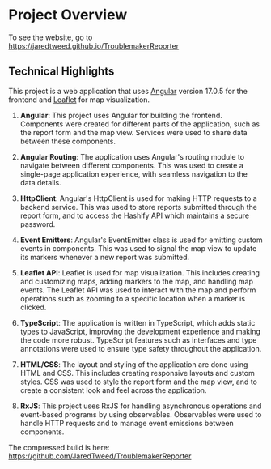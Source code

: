 # Project Overview

To see the website, go to https://jaredtweed.github.io/TroublemakerReporter

## Technical Highlights

This project is a web application that uses [Angular](https://github.com/angular/angular-cli) version 17.0.5 for the frontend and [Leaflet](https://leafletjs.com/) for map visualization.

1. **Angular**: This project uses Angular for building the frontend. Components were created for different parts of the application, such as the report form and the map view. Services were used to share data between these components.

2. **Angular Routing**: The application uses Angular's routing module to navigate between different components. This was used to create a single-page application experience, with seamless navigation to the data details.

3. **HttpClient**: Angular's HttpClient is used for making HTTP requests to a backend service. This was used to store reports submitted through the report form, and to access the Hashify API which maintains a secure password.

4. **Event Emitters**: Angular's EventEmitter class is used for emitting custom events in components. This was used to signal the map view to update its markers whenever a new report was submitted.

5. **Leaflet API**: Leaflet is used for map visualization. This includes creating and customizing maps, adding markers to the map, and handling map events. The Leaflet API was used to interact with the map and perform operations such as zooming to a specific location when a marker is clicked.

6. **TypeScript**: The application is written in TypeScript, which adds static types to JavaScript, improving the development experience and making the code more robust. TypeScript features such as interfaces and type annotations were used to ensure type safety throughout the application.

7. **HTML/CSS**: The layout and styling of the application are done using HTML and CSS. This includes creating responsive layouts and custom styles. CSS was used to style the report form and the map view, and to create a consistent look and feel across the application.

8. **RxJS**: This project uses RxJS for handling asynchronous operations and event-based programs by using observables. Observables were used to handle HTTP requests and to manage event emissions between components.

  

The compressed build is here: https://github.com/JaredTweed/TroublemakerReporter
